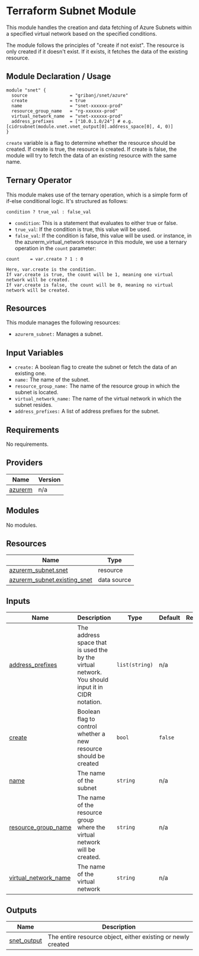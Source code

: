 # Terraform Subnet Module

This module handles the creation and data fetching of Azure Subnets within a specified virtual network based on the specified conditions.

The module follows the principles of "create if not exist". The resource is only created if it doesn't exist. If it exists, it fetches the data of the existing resource.

## Module Declaration / Usage

```hcl
module "snet" {
  source                = "gribanj/snet/azure"
  create                = true
  name                  = "snet-xxxxxx-prod"
  resource_group_name   = "rg-xxxxxx-prod"
  virtual_network_name  = "vnet-xxxxxx-prod"
  address_prefixes      = ["10.0.1.0/24"] # e.g. [cidrsubnet(module.vnet.vnet_output[0].address_space[0], 4, 0)]
}
```

`create` variable is a flag to determine whether the resource should be created.
If create is true, the resource is created.
If create is false, the module will try to fetch the data of an existing resource with the same name.

## Ternary Operator

This module makes use of the ternary operation, which is a simple form of if-else conditional logic. It's structured as follows:

`condition ? true_val : false_val`

- `condition`: This is a statement that evaluates to either true or false.
- `true_val`: If the condition is true, this value will be used.
- `false_val`: If the condition is false, this value will be used.
  or instance, in the azurerm_virtual_network resource in this module, we use a ternary operation in the `count` parameter:

```hcl
count    = var.create ? 1 : 0

Here, var.create is the condition.
If var.create is true, the count will be 1, meaning one virtual network will be created.
If var.create is false, the count will be 0, meaning no virtual network will be created.
```

## Resources

This module manages the following resources:

- `azurerm_subnet:` Manages a subnet.

## Input Variables

- `create:` A boolean flag to create the subnet or fetch the data of an existing one.
- `name:` The name of the subnet.
- `resource_group_name:` The name of the resource group in which the subnet is located.
- `virtual_network_name:` The name of the virtual network in which the subnet resides.
- `address_prefixes:` A list of address prefixes for the subnet.

<!-- BEGIN_TF_DOCS -->

## Requirements

No requirements.

## Providers

| Name                                                         | Version |
| ------------------------------------------------------------ | ------- |
| <a name="provider_azurerm"></a> [azurerm](#provider_azurerm) | n/a     |

## Modules

No modules.

## Resources

| Name                                                                                                                      | Type        |
| ------------------------------------------------------------------------------------------------------------------------- | ----------- |
| [azurerm_subnet.snet](https://registry.terraform.io/providers/hashicorp/azurerm/latest/docs/resources/subnet)             | resource    |
| [azurerm_subnet.existing_snet](https://registry.terraform.io/providers/hashicorp/azurerm/latest/docs/data-sources/subnet) | data source |

## Inputs

| Name                                                                                          | Description                                                                                      | Type           | Default | Required |
| --------------------------------------------------------------------------------------------- | ------------------------------------------------------------------------------------------------ | -------------- | ------- | :------: |
| <a name="input_address_prefixes"></a> [address_prefixes](#input_address_prefixes)             | The address space that is used the by the virtual network. You should input it in CIDR notation. | `list(string)` | n/a     |   yes    |
| <a name="input_create"></a> [create](#input_create)                                           | Boolean flag to control whether a new resource should be created                                 | `bool`         | `false` |    no    |
| <a name="input_name"></a> [name](#input_name)                                                 | The name of the subnet                                                                           | `string`       | n/a     |   yes    |
| <a name="input_resource_group_name"></a> [resource_group_name](#input_resource_group_name)    | The name of the resource group where the virtual network will be created.                        | `string`       | n/a     |   yes    |
| <a name="input_virtual_network_name"></a> [virtual_network_name](#input_virtual_network_name) | The name of the virtual network                                                                  | `string`       | n/a     |   yes    |

## Outputs

| Name                                                                 | Description                                                  |
| -------------------------------------------------------------------- | ------------------------------------------------------------ |
| <a name="output_snet_output"></a> [snet_output](#output_snet_output) | The entire resource object, either existing or newly created |

<!-- END_TF_DOCS -->
